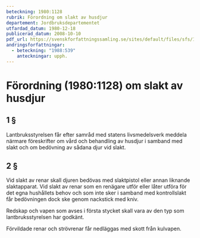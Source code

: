 ```yaml
---
beteckning: 1980:1128
rubrik: Förordning om slakt av husdjur
departement: Jordbruksdepartementet
utfardad_datum: 1980-12-18
publicerad_datum: 2008-10-10
pdf_url: https://svenskforfattningssamling.se/sites/default/files/sfs/1980-12/SFS1980-1128.pdf
andringsforfattningar:
  - beteckning: "1988:539"
    anteckningar: upph.
---
```


# Förordning (1980:1128) om slakt av husdjur

## 1 §

Lantbruksstyrelsen får efter samråd med statens livsmedelsverk meddela närmare föreskrifter om vård och behandling av husdjur i samband med slakt och om bedövning av sådana djur vid slakt.

## 2 §

Vid slakt av renar skall djuren bedövas med slaktpistol eller annan liknande slaktapparat. Vid slakt av renar som en renägare utför eller låter utföra för det egna hushållets behov och som inte sker i samband med kontrollslakt får bedövningen dock ske genom nackstick med kniv.

Redskap och vapen som avses i första stycket skall vara av den typ som lantbruksstyrelsen har godkänt.

Förvildade renar och strövrenar får nedläggas med skott från kulvapen.